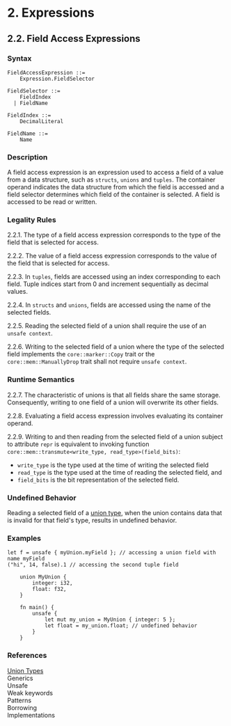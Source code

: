 # 2. Expressions
## 2.2. Field Access Expressions <a name="2.2."></a>


### Syntax
   <a name="field-access-expression-syntax"></a>

    FieldAccessExpression ::=
        Expression.FieldSelector

    FieldSelector ::=
        FieldIndex
      | FieldName

    FieldIndex ::= 
        DecimalLiteral

    FieldName ::=
        Name

### Description
A field access expression is an expression used to access a field of a value from a data structure, such as `structs`, `unions` and `tuples`.
The container operand indicates the data structure from which the field is accessed and a field selector determines which field of the container is selected.
A field is accessed to be read or written.

### Legality Rules
2.2.1. The type of a field access expression corresponds to the type of the field that is selected for access.

2.2.2. The value of a field access expression corresponds to the value of the field that is selected for access.

2.2.3. In `tuples`, fields are accessed using an index corresponding to each field. Tuple indices start from 0 and increment sequentially as decimal values. 

2.2.4. In `structs` and `unions`, fields are accessed using the name of the selected fields.

2.2.5. Reading the selected field of a union shall require the use of an `unsafe context`.

2.2.6. Writing to the selected field of a union where the type of the selected field implements the `core::marker::Copy` trait or the `core::mem::ManuallyDrop` trait shall not require `unsafe context`.

### Runtime Semantics
2.2.7. The characteristic of unions is that all fields share the same storage. Consequently, writing to one field of a union will overwrite its other fields.

2.2.8. Evaluating a field access expression involves evaluating its container operand.

2.2.9. Writing to and then reading from the selected field of a union subject to attribute `repr` is equivalent to invoking function `core::mem::transmute<write_type, read_type>(field_bits)`:
- `write_type` is the type used at the time of writing the selected field
- `read_type` is the type used at the time of reading the selected field, and 
- `field_bits` is the bit representation of the selected field.

### Undefined Behavior
Reading a selected field of a [union type](#1.2.), when the union contains data that is invalid for that field's type, results in undefined behavior.

### Examples
`
    let f = unsafe { myUnion.myField }; // accessing a union field with name myField
` \
`
    ("hi", 14, false).1 // accessing the second tuple field
`
```
    union MyUnion {
        integer: i32,
        float: f32,
    }

    fn main() {
        unsafe {
            let mut my_union = MyUnion { integer: 5 };
            let float = my_union.float; // undefined behavior
        }
    }
```

### References
[Union Types](#1.2.) \
Generics \
Unsafe \
Weak keywords \
Patterns \
Borrowing \
Implementations 